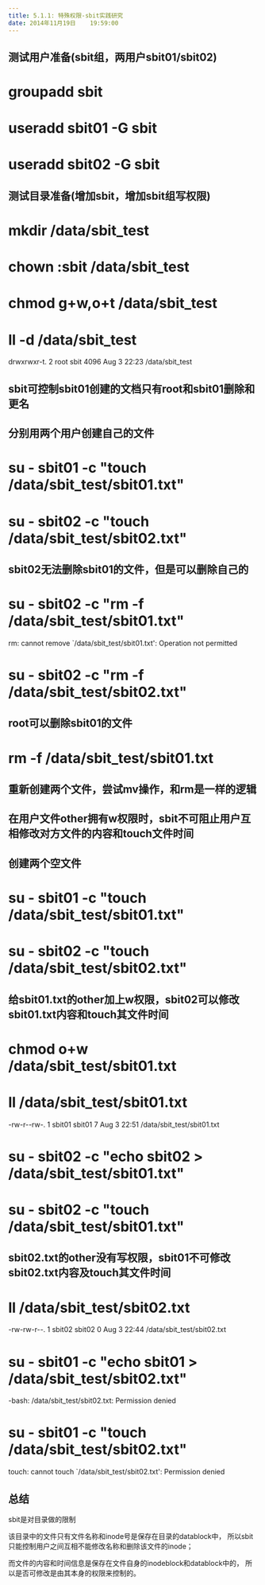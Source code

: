 ```yaml
---
title: 5.1.1: 特殊权限-sbit实践研究
date: 2014年11月19日	 19:59:00
---
```

## 测试用户准备(sbit组，两用户sbit01/sbit02)
# groupadd sbit
# useradd sbit01 -G sbit
# useradd sbit02 -G sbit
 
## 测试目录准备(增加sbit，增加sbit组写权限)
# mkdir /data/sbit_test
# chown :sbit /data/sbit_test
# chmod g+w,o+t /data/sbit_test
# ll -d /data/sbit_test
drwxrwxr-t. 2 root sbit 4096 Aug  3 22:23 /data/sbit_test
 
## sbit可控制sbit01创建的文档只有root和sbit01删除和更名
## 分别用两个用户创建自己的文件
# su - sbit01 -c "touch /data/sbit_test/sbit01.txt"
# su - sbit02 -c "touch /data/sbit_test/sbit02.txt"
 
## sbit02无法删除sbit01的文件，但是可以删除自己的
# su - sbit02 -c "rm -f /data/sbit_test/sbit01.txt"
rm: cannot remove `/data/sbit_test/sbit01.txt': Operation not permitted
# su - sbit02 -c "rm -f /data/sbit_test/sbit02.txt"
 
## root可以删除sbit01的文件
# rm -f /data/sbit_test/sbit01.txt
 
## 重新创建两个文件，尝试mv操作，和rm是一样的逻辑
 
## 在用户文件other拥有w权限时，sbit不可阻止用户互相修改对方文件的内容和touch文件时间
## 创建两个空文件
# su - sbit01 -c "touch /data/sbit_test/sbit01.txt"
# su - sbit02 -c "touch /data/sbit_test/sbit02.txt"
 
## 给sbit01.txt的other加上w权限，sbit02可以修改sbit01.txt内容和touch其文件时间
# chmod o+w /data/sbit_test/sbit01.txt
# ll /data/sbit_test/sbit01.txt
-rw-r--rw-. 1 sbit01 sbit01 7 Aug  3 22:51 /data/sbit_test/sbit01.txt
# su - sbit02 -c "echo sbit02 > /data/sbit_test/sbit01.txt"
# su - sbit02 -c "touch /data/sbit_test/sbit01.txt"
 
## sbit02.txt的other没有写权限，sbit01不可修改sbit02.txt内容及touch其文件时间
# ll /data/sbit_test/sbit02.txt
-rw-rw-r--. 1 sbit02 sbit02 0 Aug  3 22:44 /data/sbit_test/sbit02.txt
# su - sbit01 -c "echo sbit01 > /data/sbit_test/sbit02.txt"
-bash: /data/sbit_test/sbit02.txt: Permission denied
# su - sbit01 -c "touch /data/sbit_test/sbit02.txt"
touch: cannot touch `/data/sbit_test/sbit02.txt': Permission denied
 
## 总结
sbit是对目录做的限制
 
该目录中的文件只有文件名称和inode号是保存在目录的datablock中，
所以sbit只能控制用户之间互相不能修改名称和删除该文件的inode；
 
而文件的内容和时间信息是保存在文件自身的inodeblock和datablock中的，
所以是否可修改是由其本身的权限来控制的。
